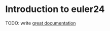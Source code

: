 # Introduction to euler24

TODO: write [great documentation](http://jacobian.org/writing/what-to-write/)
